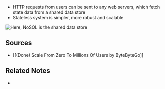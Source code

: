 - HTTP requests from users can be sent to any web servers, which fetch state data from a shared data store
- Stateless system is simpler, more robust and scalable

![Here, NoSQL is the shared data store](Stateless%20architecture%20demonstration.png)


## Sources
- [[(Done) Scale From Zero To Millions Of Users by ByteByteGo]]

## Related Notes
- 